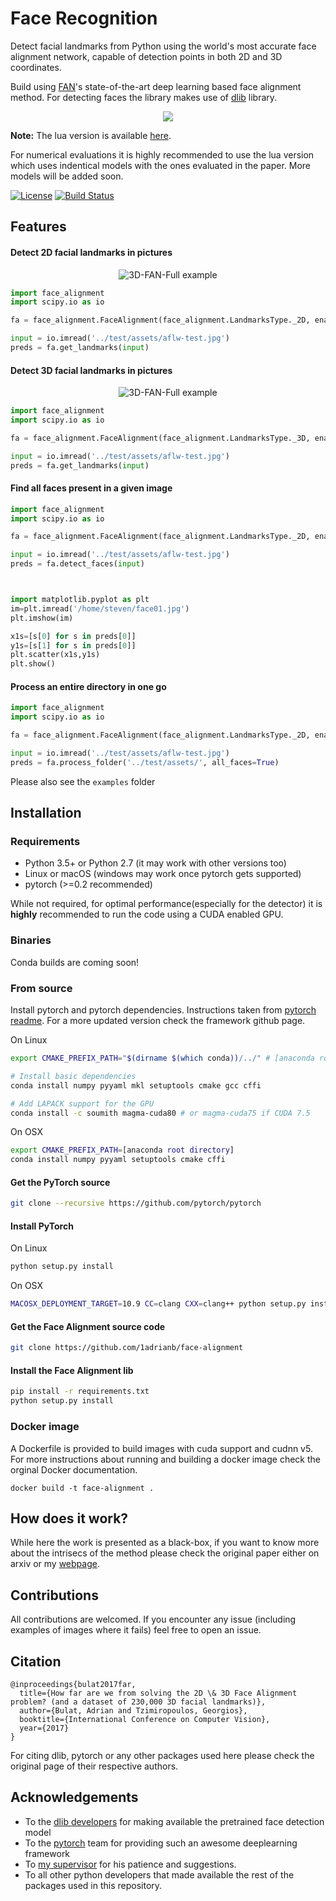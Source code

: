 # Face Recognition

Detect facial landmarks from Python using the world's most accurate face alignment network, capable of detection points in both 2D and 3D coordinates.

Build using [FAN](https://www.adrianbulat.com)'s state-of-the-art deep learning based face alignment method. For detecting faces the library makes use of [dlib](http://dlib.net/) library.

<p align="center"><img src="docs/images/face-alignment-adrian.gif" /></p>

**Note:** The lua version is available [here](https://github.com/1adrianb/2D-and-3D-face-alignment).

For numerical evaluations it is highly recommended to use the lua version which uses indentical models with the ones evaluated in the paper. More models will be added soon.

[![License](https://img.shields.io/badge/License-BSD%203--Clause-blue.svg)](https://opensource.org/licenses/BSD-3-Clause)  [![Build Status](https://travis-ci.com/1adrianb/face-alignment.svg?token=1tkX6BdqVznnFwPrJhqK&branch=master)](https://travis-ci.com/1adrianb/face-alignment)

## Features

#### Detect 2D facial landmarks in pictures

<p align='center'>
<img src='docs/images/2dlandmarks.png' title='3D-FAN-Full example' style='max-width:600px'></img>
</p>

```python
import face_alignment
import scipy.io as io

fa = face_alignment.FaceAlignment(face_alignment.LandmarksType._2D, enable_cuda=True, flip_input=False)

input = io.imread('../test/assets/aflw-test.jpg')
preds = fa.get_landmarks(input)
```

#### Detect 3D facial landmarks in pictures

<p align='center'>
<img src='https://www.adrianbulat.com/images/image-z-examples.png' title='3D-FAN-Full example' style='max-width:600px'></img>
</p>

```python
import face_alignment
import scipy.io as io

fa = face_alignment.FaceAlignment(face_alignment.LandmarksType._3D, enable_cuda=True, flip_input=False)

input = io.imread('../test/assets/aflw-test.jpg')
preds = fa.get_landmarks(input)
```

#### Find all faces present in a given image

```python
import face_alignment
import scipy.io as io

fa = face_alignment.FaceAlignment(face_alignment.LandmarksType._2D, enable_cuda=False, flip_input=False)

input = io.imread('../test/assets/aflw-test.jpg')
preds = fa.detect_faces(input)



import matplotlib.pyplot as plt
im=plt.imread('/home/steven/face01.jpg')
plt.imshow(im)

x1s=[s[0] for s in preds[0]]
y1s=[s[1] for s in preds[0]]
plt.scatter(x1s,y1s)
plt.show()


```

#### Process an entire directory in one go

```python
import face_alignment
import scipy.io as io

fa = face_alignment.FaceAlignment(face_alignment.LandmarksType._2D, enable_cuda=False, flip_input=False)

input = io.imread('../test/assets/aflw-test.jpg')
preds = fa.process_folder('../test/assets/', all_faces=True)
```

Please also see the ``examples`` folder

## Installation

### Requirements

* Python 3.5+ or Python 2.7 (it may work with other versions too)
* Linux or macOS (windows may work once pytorch gets supported)
* pytorch (>=0.2 recommended)

While not required, for optimal performance(especially for the detector) it is **highly** recommended to run the code using a CUDA enabled GPU.

### Binaries

Conda builds are coming soon!

### From source

 Install pytorch and pytorch dependencies. Instructions taken from [pytorch readme](https://github.com/pytorch/pytorch). For a more updated version check the framework github page.

 On Linux
```bash
export CMAKE_PREFIX_PATH="$(dirname $(which conda))/../" # [anaconda root directory]

# Install basic dependencies
conda install numpy pyyaml mkl setuptools cmake gcc cffi

# Add LAPACK support for the GPU
conda install -c soumith magma-cuda80 # or magma-cuda75 if CUDA 7.5
```

On OSX
```bash
export CMAKE_PREFIX_PATH=[anaconda root directory]
conda install numpy pyyaml setuptools cmake cffi
```
#### Get the PyTorch source
```bash
git clone --recursive https://github.com/pytorch/pytorch
```

#### Install PyTorch
On Linux
```bash
python setup.py install
```

On OSX
```bash
MACOSX_DEPLOYMENT_TARGET=10.9 CC=clang CXX=clang++ python setup.py install
```


#### Get the Face Alignment source code
```bash
git clone https://github.com/1adrianb/face-alignment
```
#### Install the Face Alignment lib
```bash
pip install -r requirements.txt
python setup.py install
```

### Docker image

A Dockerfile is provided to build images with cuda support and cudnn v5. For more instructions about running and building a docker image check the orginal Docker documentation.
```
docker build -t face-alignment .
```

## How does it work?

While here the work is presented as a black-box, if you want to know more about the intrisecs of the method please check the original paper either on arxiv or my [webpage](https://www.adrianbulat.com).

## Contributions

All contributions are welcomed. If you encounter any issue (including examples of images where it fails) feel free to open an issue.

## Citation

```
@inproceedings{bulat2017far,
  title={How far are we from solving the 2D \& 3D Face Alignment problem? (and a dataset of 230,000 3D facial landmarks)},
  author={Bulat, Adrian and Tzimiropoulos, Georgios},
  booktitle={International Conference on Computer Vision},
  year={2017}
}
```

For citing dlib, pytorch or any other packages used here please check the original page of their respective authors.

## Acknowledgements

* To the [dlib developers](http://dlib.net/) for making available the pretrained face detection model
* To the [pytorch](http://pytorch.org/) team for providing such an awesome deeplearning framework
* To [my supervisor](http://www.cs.nott.ac.uk/~pszyt/) for his patience and suggestions.
* To all other python developers that made available the rest of the packages used in this repository.
